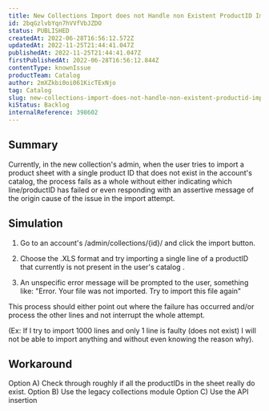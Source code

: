 ```yaml
---
title: New Collections Import does not Handle non Existent ProductID Import
id: 2bqGzlvbYqn7hVVfVbJZDO
status: PUBLISHED
createdAt: 2022-06-28T16:56:12.572Z
updatedAt: 2022-11-25T21:44:41.047Z
publishedAt: 2022-11-25T21:44:41.047Z
firstPublishedAt: 2022-06-28T16:56:12.844Z
contentType: knownIssue
productTeam: Catalog
author: 2mXZkbi0oi061KicTExNjo
tag: Catalog
slug: new-collections-import-does-not-handle-non-existent-productid-import
kiStatus: Backlog
internalReference: 398602
---
```


## Summary



Currently, in the new collection's admin, when the user tries to import a product sheet with a single product ID that does not exist in the account's catalog, the process fails as a whole without either indicating which line/productID has failed or even responding with an assertive message of the origin cause of the issue in the import attempt.



## Simulation


1) Go to an account's /admin/collections/{id}/ and click the import button.

2) Choose the .XLS format and try importing a single line of a productID that currently is not present in the user's catalog .

3) An unspecific error message will be prompted to the user, something like: "Error. Your file was not imported. Try to import this file again"

This process should either point out where the failure has occurred and/or process the other lines and not interrupt the whole attempt.

(Ex: If I try to import 1000 lines and only 1 line is faulty (does not exist) I will not be able to import anything and without even knowing the reason why).



## Workaround


Option A) Check through roughly if all the productIDs in the sheet really do exist.
Option B) Use the legacy collections module
Option C) Use the API insertion

